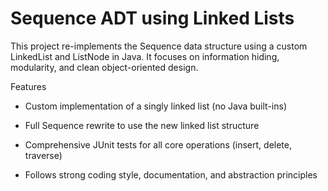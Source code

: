 # Sequence ADT using Linked Lists
This project re-implements the Sequence data structure using a custom LinkedList and ListNode in Java.
It focuses on information hiding, modularity, and clean object-oriented design.

Features

- Custom implementation of a singly linked list (no Java built-ins)

- Full Sequence rewrite to use the new linked list structure

- Comprehensive JUnit tests for all core operations (insert, delete, traverse)

- Follows strong coding style, documentation, and abstraction principles
